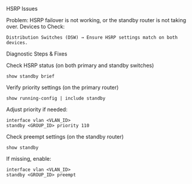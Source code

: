HSRP Issues

Problem: HSRP failover is not working, or the standby router is not taking over.
Devices to Check:

    Distribution Switches (DSW) → Ensure HSRP settings match on both devices.

Diagnostic Steps & Fixes

  Check HSRP status (on both primary and standby switches)

    show standby brief

Verify priority settings (on the primary router)

    show running-config | include standby

  Adjust priority if needed:

    interface vlan <VLAN_ID>
    standby <GROUP_ID> priority 110

Check preempt settings (on the standby router)

    show standby

  If missing, enable:

    interface vlan <VLAN_ID>
    standby <GROUP_ID> preempt

